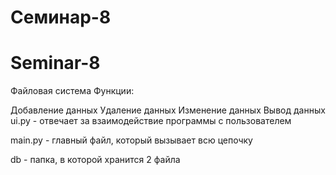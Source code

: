 # Семинар-8
# Seminar-8
Файловая система
Функции:

Добавление данных
Удаление данных
Изменение данных
Вывод данных
ui.py - отвечает за взаимодействие программы с пользователем

main.py - главный файл, который вызывает всю цепочку

db - папка, в которой хранится 2 файла
